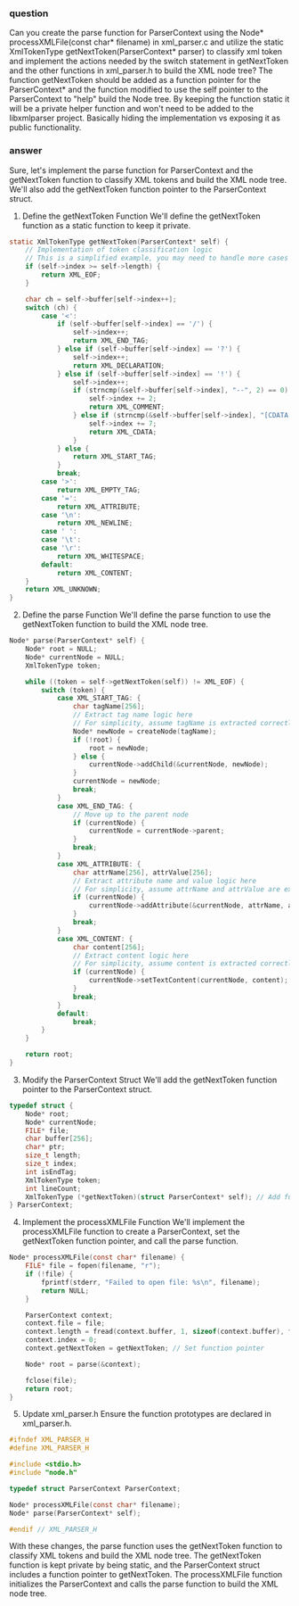 ### question
Can you create the parse function for ParserContext using the Node* processXMLFile(const char* filename) in xml_parser.c and utilize the static XmlTokenType getNextToken(ParserContext* parser) to classify xml token and implement the actions needed by the switch statement in getNextToken and the other functions in xml_parser.h to build the XML node tree?  The function getNextToken should be added as a function pointer for the ParserContext* and the function modified to use the self pointer to the ParserContext to "help" build the Node tree.  By keeping the function static it will be a private helper function and won't need to be added to the libxmlparser project.  Basically hiding the implementation vs exposing it as public functionality.

### answer
Sure, let's implement the parse function for ParserContext and the getNextToken function to classify XML tokens and build the XML node tree. We'll also add the getNextToken function pointer to the ParserContext struct.

1. Define the getNextToken Function
We'll define the getNextToken function as a static function to keep it private.
```c
static XmlTokenType getNextToken(ParserContext* self) {
    // Implementation of token classification logic
    // This is a simplified example, you may need to handle more cases
    if (self->index >= self->length) {
        return XML_EOF;
    }

    char ch = self->buffer[self->index++];
    switch (ch) {
        case '<':
            if (self->buffer[self->index] == '/') {
                self->index++;
                return XML_END_TAG;
            } else if (self->buffer[self->index] == '?') {
                self->index++;
                return XML_DECLARATION;
            } else if (self->buffer[self->index] == '!') {
                self->index++;
                if (strncmp(&self->buffer[self->index], "--", 2) == 0) {
                    self->index += 2;
                    return XML_COMMENT;
                } else if (strncmp(&self->buffer[self->index], "[CDATA[", 7) == 0) {
                    self->index += 7;
                    return XML_CDATA;
                }
            } else {
                return XML_START_TAG;
            }
            break;
        case '>':
            return XML_EMPTY_TAG;
        case '=':
            return XML_ATTRIBUTE;
        case '\n':
            return XML_NEWLINE;
        case ' ':
        case '\t':
        case '\r':
            return XML_WHITESPACE;
        default:
            return XML_CONTENT;
    }
    return XML_UNKNOWN;
}
```

2. Define the parse Function
We'll define the parse function to use the getNextToken function to build the XML node tree.
```c
Node* parse(ParserContext* self) {
    Node* root = NULL;
    Node* currentNode = NULL;
    XmlTokenType token;

    while ((token = self->getNextToken(self)) != XML_EOF) {
        switch (token) {
            case XML_START_TAG: {
                char tagName[256];
                // Extract tag name logic here
                // For simplicity, assume tagName is extracted correctly
                Node* newNode = createNode(tagName);
                if (!root) {
                    root = newNode;
                } else {
                    currentNode->addChild(&currentNode, newNode);
                }
                currentNode = newNode;
                break;
            }
            case XML_END_TAG: {
                // Move up to the parent node
                if (currentNode) {
                    currentNode = currentNode->parent;
                }
                break;
            }
            case XML_ATTRIBUTE: {
                char attrName[256], attrValue[256];
                // Extract attribute name and value logic here
                // For simplicity, assume attrName and attrValue are extracted correctly
                if (currentNode) {
                    currentNode->addAttribute(&currentNode, attrName, attrValue);
                }
                break;
            }
            case XML_CONTENT: {
                char content[256];
                // Extract content logic here
                // For simplicity, assume content is extracted correctly
                if (currentNode) {
                    currentNode->setTextContent(currentNode, content);
                }
                break;
            }
            default:
                break;
        }
    }

    return root;
}
```

3. Modify the ParserContext Struct
We'll add the getNextToken function pointer to the ParserContext struct.
```c
typedef struct {
    Node* root;
    Node* currentNode;
    FILE* file;
    char buffer[256];
    char* ptr;
    size_t length;
    size_t index;
    int isEndTag;
    XmlTokenType token;
    int lineCount;
    XmlTokenType (*getNextToken)(struct ParserContext* self); // Add function pointer
} ParserContext;
```

4. Implement the processXMLFile Function
We'll implement the processXMLFile function to create a ParserContext, set the getNextToken function pointer, and call the parse function.
```c
Node* processXMLFile(const char* filename) {
    FILE* file = fopen(filename, "r");
    if (!file) {
        fprintf(stderr, "Failed to open file: %s\n", filename);
        return NULL;
    }

    ParserContext context;
    context.file = file;
    context.length = fread(context.buffer, 1, sizeof(context.buffer), file);
    context.index = 0;
    context.getNextToken = getNextToken; // Set function pointer

    Node* root = parse(&context);

    fclose(file);
    return root;
}
```

5. Update xml_parser.h
Ensure the function prototypes are declared in xml_parser.h.
```c
#ifndef XML_PARSER_H
#define XML_PARSER_H

#include <stdio.h>
#include "node.h"

typedef struct ParserContext ParserContext;

Node* processXMLFile(const char* filename);
Node* parse(ParserContext* self);

#endif // XML_PARSER_H
```

With these changes, the parse function uses the getNextToken function to classify XML tokens and build the XML node tree. The getNextToken function is kept private by being static, and the ParserContext struct includes a function pointer to getNextToken. The processXMLFile function initializes the ParserContext and calls the parse function to build the XML node tree.














